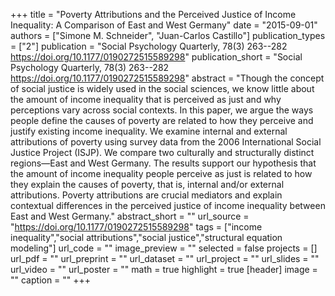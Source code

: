 +++
title = "Poverty Attributions and the Perceived Justice of Income Inequality: A Comparison of East and West Germany"
date = "2015-09-01"
authors = ["Simone M. Schneider", "Juan-Carlos Castillo"]
publication_types = ["2"]
publication = "Social Psychology Quarterly, 78(3) 263--282  https://doi.org/10.1177/0190272515589298"
publication_short = "Social Psychology Quarterly, 78(3) 263--282  https://doi.org/10.1177/0190272515589298"
abstract = "Though the concept of social justice is widely used in the social sciences, we know little about the amount of income inequality that is perceived as just and why perceptions vary across social contexts. In this paper, we argue the ways people define the causes of poverty are related to how they perceive and justify existing income inequality. We examine internal and external attributions of poverty using survey data from the 2006 International Social Justice Project (ISJP). We compare two culturally and structurally distinct regions—East and West Germany. The results support our hypothesis that the amount of income inequality people perceive as just is related to how they explain the causes of poverty, that is, internal and/or external attributions. Poverty attributions are crucial mediators and explain contextual differences in the perceived justice of income inequality between East and West Germany."
abstract_short = ""
url_source = "https://doi.org/10.1177/0190272515589298"
tags = ["income inequality","social attributions","social justice","structural equation modeling"]
url_code = ""
image_preview = ""
selected = false
projects = []
url_pdf = ""
url_preprint = ""
url_dataset = ""
url_project = ""
url_slides = ""
url_video = ""
url_poster = ""
math = true
highlight = true
[header]
image = ""
caption = ""
+++
